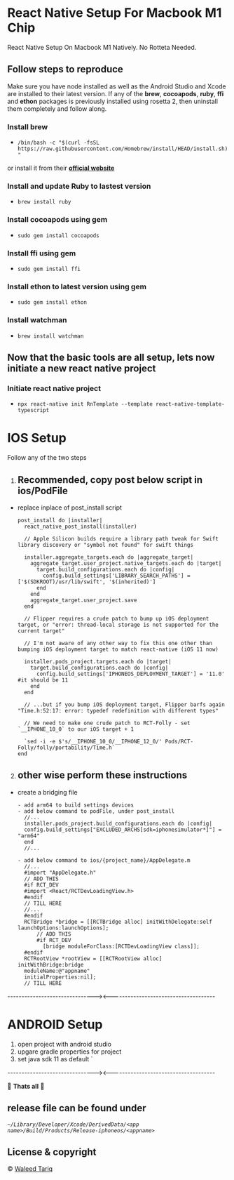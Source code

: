 # React Native Setup For Macbook M1 Chip

React Native Setup On Macbook M1 Natively. No Rotteta Needed.

## Follow steps to reproduce

Make sure you have node installed as well as the Android Studio and Xcode are installed to their latest version.
If any of the **brew**, **cocoapods**, **ruby**, **ffi** and **ethon** packages is previously installed using rosetta 2, then uninstall them completely and follow along.

### Install brew

- `/bin/bash -c "$(curl -fsSL https://raw.githubusercontent.com/Homebrew/install/HEAD/install.sh)"`

or install it from their **[official website](https://brew.sh/)**

### Install and update Ruby to lastest version

- `brew install ruby`

### Install cocoapods using gem

- `sudo gem install cocoapods`

### Install ffi using gem

- `sudo gem install ffi`

### Install ethon to latest version using gem

- `sudo gem install ethon`

### Install watchman

- `brew install watchman`

## Now that the basic tools are all setup, lets now initiate a new react native project

### Initiate react native project

- `npx react-native init RnTemplate --template react-native-template-typescript`

# IOS Setup

Follow any of the two steps

1. ## Recommended, copy post below script in ios/PodFile

- replace inplace of post_install script

      post_install do |installer|
        react_native_post_install(installer)

        // Apple Silicon builds require a library path tweak for Swift library discovery or "symbol not found" for swift things

        installer.aggregate_targets.each do |aggregate_target|
          aggregate_target.user_project.native_targets.each do |target|
            target.build_configurations.each do |config|
              config.build_settings['LIBRARY_SEARCH_PATHS'] = ['$(SDKROOT)/usr/lib/swift', '$(inherited)']
            end
          end
          aggregate_target.user_project.save
        end

        // Flipper requires a crude patch to bump up iOS deployment target, or "error: thread-local storage is not supported for the current target"

        // I'm not aware of any other way to fix this one other than bumping iOS deployment target to match react-native (iOS 11 now)

        installer.pods_project.targets.each do |target|
          target.build_configurations.each do |config|
            config.build_settings['IPHONEOS_DEPLOYMENT_TARGET'] = '11.0' #it should be 11
          end
        end

        // ...but if you bump iOS deployment target, Flipper barfs again "Time.h:52:17: error: typedef redefinition with different types"

        // We need to make one crude patch to RCT-Folly - set `__IPHONE_10_0` to our iOS target + 1

        `sed -i -e $'s/__IPHONE_10_0/__IPHONE_12_0/' Pods/RCT-Folly/folly/portability/Time.h`
      end

2. ## other wise perform these instructions

- create a bridging file

      - add arm64 to build settings devices
      - add below command to podFile, under post_install
        //...
        installer.pods_project.build_configurations.each do |config|
        config.build_settings["EXCLUDED_ARCHS[sdk=iphonesimulator*]"] = "arm64"
        end
        //...

      - add below command to ios/{project_name}/AppDelegate.m
        //...
        #import "AppDelegate.h"
        // ADD THIS
        #if RCT_DEV
        #import <React/RCTDevLoadingView.h>
        #endif
        // TILL HERE
        //...
        #endif
        RCTBridge *bridge = [[RCTBridge alloc] initWithDelegate:self launchOptions:launchOptions];
            // ADD THIS
            #if RCT_DEV
              [bridge moduleForClass:[RCTDevLoadingView class]];
        #endif
        RCTRootView *rootView = [[RCTRootView alloc] initWithBridge:bridge
        moduleName:@"appname"
        initialProperties:nil];
        // TILL HERE

-------------------------------><-------------------------------------

# ANDROID Setup

1. open project with android studio
2. upgare gradle properties for project
3. set java sdk 11 as default
   `

-------------------------------><-------------------------------------

🎉 **Thats all** 🎉

## release file can be found under

_`~/Library/Developer/Xcode/DerivedData/<app name>/Build/Products/Release-iphoneos/<appname>`_

## License & copyright

© [Waleed Tariq](https://github.com/Waleed065)
